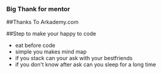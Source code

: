 ### Big Thank for mentor

##Thanks To Arkademy.com

##Step to make your happy to code

- eat before code
- simple you makes mind map
- if you stack can your ask with your bestfriends
- if you don't know after ask can you sleep for a long time
